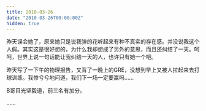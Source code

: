 ```yaml
---
title: 2010-03-26
date: "2010-03-26T00:00:00Z"
hidden: true
---
```

昨天误会她了，原来她只是说我弹的花听起来有种不真实的存在感。并没说我这个人假。其实这是很好想的，为什么我却想成了另外的意思，而且还纠结了一天。呵呵，世界上说一句话能让我纠结一天的人，也许只有她一个吧。

昨天写了一下午的物理报告，又背了一晚上的GRE，没想到早上又被人拉起来去打球训练。我惨兮兮地问道，我们下一场一定要赢吗……

B哥目光坚毅道，前三名有加分。

……